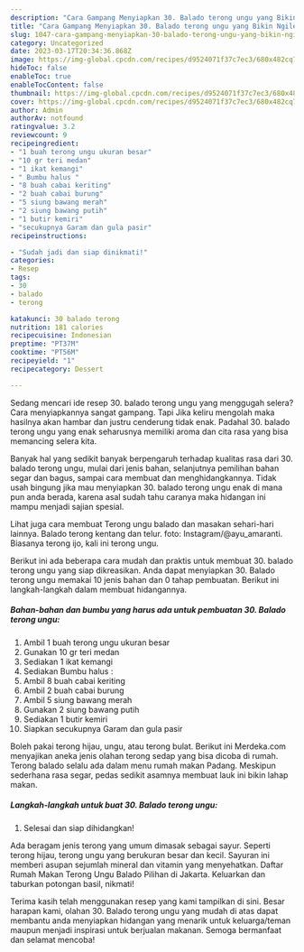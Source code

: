 ```yaml
---
description: "Cara Gampang Menyiapkan 30. Balado terong ungu yang Bikin Ngiler "
title: "Cara Gampang Menyiapkan 30. Balado terong ungu yang Bikin Ngiler "
slug: 1047-cara-gampang-menyiapkan-30-balado-terong-ungu-yang-bikin-ngiler
category: Uncategorized
date: 2023-03-17T20:34:36.868Z
image: https://img-global.cpcdn.com/recipes/d9524071f37c7ec3/680x482cq70/30-balado-terong-ungu-foto-resep-utama.jpg
hideToc: false
enableToc: true
enableTocContent: false
thumbnail: https://img-global.cpcdn.com/recipes/d9524071f37c7ec3/680x482cq70/30-balado-terong-ungu-foto-resep-utama.jpg
cover: https://img-global.cpcdn.com/recipes/d9524071f37c7ec3/680x482cq70/30-balado-terong-ungu-foto-resep-utama.jpg
author: Admin
authorAv: notfound
ratingvalue: 3.2
reviewcount: 9
recipeingredient:
- "1 buah terong ungu ukuran besar"
- "10 gr teri medan"
- "1 ikat kemangi"
- " Bumbu halus "
- "8 buah cabai keriting"
- "2 buah cabai burung"
- "5 siung bawang merah"
- "2 siung bawang putih"
- "1 butir kemiri"
- "secukupnya Garam dan gula pasir"
recipeinstructions:

- "Sudah jadi dan siap dinikmati!"
categories:
- Resep
tags:
- 30
- balado
- terong

katakunci: 30 balado terong 
nutrition: 181 calories
recipecuisine: Indonesian
preptime: "PT37M"
cooktime: "PT56M"
recipeyield: "1"
recipecategory: Dessert

---
```



Sedang mencari ide resep 30. balado terong ungu yang menggugah selera? Cara menyiapkannya sangat gampang. Tapi Jika keliru mengolah maka hasilnya akan hambar dan justru cenderung tidak enak. Padahal 30. balado terong ungu yang enak seharusnya memiliki aroma dan cita rasa yang bisa memancing selera kita.


Banyak hal yang sedikit banyak berpengaruh terhadap kualitas rasa dari 30. balado terong ungu, mulai dari jenis bahan, selanjutnya pemilihan bahan segar dan bagus, sampai cara membuat dan menghidangkannya. Tidak usah bingung jika mau menyiapkan 30. balado terong ungu enak di mana pun anda berada, karena asal sudah tahu caranya maka hidangan ini mampu menjadi sajian spesial.

Lihat juga cara membuat Terong ungu balado dan masakan sehari-hari lainnya. Balado terong kentang dan telur. foto: Instagram/@ayu_amaranti. Biasanya terong ijo, kali ini terong ungu.


Berikut ini ada beberapa cara mudah dan praktis untuk membuat 30. balado terong ungu yang siap dikreasikan. Anda dapat menyiapkan 30. Balado terong ungu memakai 10 jenis bahan dan 0 tahap pembuatan. Berikut ini langkah-langkah dalam membuat hidangannya.

<!--inarticleads1-->

##### Bahan-bahan dan bumbu yang harus ada untuk pembuatan 30. Balado terong ungu:

1. Ambil 1 buah terong ungu ukuran besar
1. Gunakan 10 gr teri medan
1. Sediakan 1 ikat kemangi
1. Sediakan  Bumbu halus :
1. Ambil 8 buah cabai keriting
1. Ambil 2 buah cabai burung
1. Ambil 5 siung bawang merah
1. Gunakan 2 siung bawang putih
1. Sediakan 1 butir kemiri
1. Siapkan secukupnya Garam dan gula pasir


Boleh pakai terong hijau, ungu, atau terong bulat. Berikut ini Merdeka.com menyajikan aneka jenis olahan terong sedap yang bisa dicoba di rumah. Terong balado selalu ada dalam menu rumah makan Padang. Meskipun sederhana rasa segar, pedas sedikit asamnya membuat lauk ini bikin lahap makan. 

<!--inarticleads2-->

##### Langkah-langkah untuk buat 30. Balado terong ungu:


1. Selesai dan siap dihidangkan!

Ada beragam jenis terong yang umum dimasak sebagai sayur. Seperti terong hijau, terong ungu yang berukuran besar dan kecil. Sayuran ini memberi asupan sejumlah mineral dan vitamin yang menyehatkan. Daftar Rumah Makan Terong Ungu Balado Pilihan di Jakarta. Keluarkan dan taburkan potongan basil, nikmati! 

Terima kasih telah menggunakan resep yang kami tampilkan di sini. Besar harapan kami, olahan 30. Balado terong ungu yang mudah di atas dapat membantu anda menyiapkan hidangan yang menarik untuk keluarga/teman maupun menjadi inspirasi untuk berjualan makanan. Semoga bermanfaat dan selamat mencoba!
